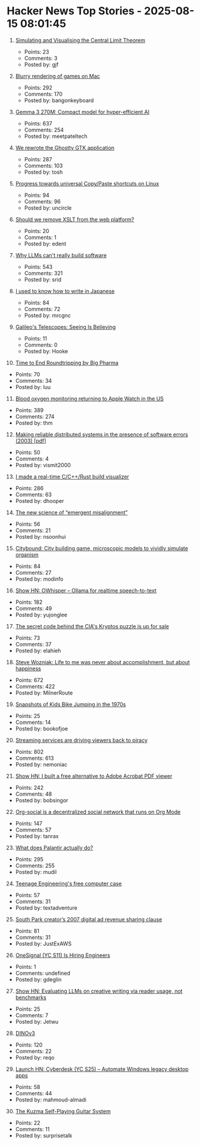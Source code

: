 # Hacker News Top Stories - 2025-08-15 08:01:45

1. [Simulating and Visualising the Central Limit Theorem](https://blog.foletta.net/post/2025-07-14-clt/)
   - Points: 23
   - Comments: 3
   - Posted by: gjf

2. [Blurry rendering of games on Mac](https://www.colincornaby.me/2025/08/your-mac-game-is-probably-rendering-blurry/)
   - Points: 292
   - Comments: 170
   - Posted by: bangonkeyboard

3. [Gemma 3 270M: Compact model for hyper-efficient AI](https://developers.googleblog.com/en/introducing-gemma-3-270m/)
   - Points: 637
   - Comments: 254
   - Posted by: meetpateltech

4. [We rewrote the Ghostty GTK application](https://mitchellh.com/writing/ghostty-gtk-rewrite)
   - Points: 287
   - Comments: 103
   - Posted by: tosh

5. [Progress towards universal Copy/Paste shortcuts on Linux](https://mark.stosberg.com/universal-copy-paste/)
   - Points: 94
   - Comments: 96
   - Posted by: uncircle

6. [Should we remove XSLT from the web platform?](https://github.com/whatwg/html/issues/11523)
   - Points: 20
   - Comments: 1
   - Posted by: edent

7. [Why LLMs can't really build software](https://zed.dev/blog/why-llms-cant-build-software)
   - Points: 543
   - Comments: 321
   - Posted by: srid

8. [I used to know how to write in Japanese](https://aethermug.com/posts/i-used-to-know-how-to-write-in-japanese)
   - Points: 84
   - Comments: 72
   - Posted by: mrcgnc

9. [Galileo's Telescopes: Seeing Is Believing](https://www.historytoday.com/archive/history-matters/galileos-telescopes-seeing-believing)
   - Points: 11
   - Comments: 0
   - Posted by: Hooke

10. [Time to End Roundtripping by Big Pharma](https://www.cfr.org/blog/time-end-roundtripping-big-pharma)
   - Points: 70
   - Comments: 34
   - Posted by: luu

11. [Blood oxygen monitoring returning to Apple Watch in the US](https://www.apple.com/newsroom/2025/08/an-update-on-blood-oxygen-for-apple-watch-in-the-us/)
   - Points: 389
   - Comments: 274
   - Posted by: thm

12. [Making reliable distributed systems in the presence of software errors (2003) [pdf]](http://erlang.org/download/armstrong_thesis_2003.pdf)
   - Points: 50
   - Comments: 4
   - Posted by: vismit2000

13. [I made a real-time C/C++/Rust build visualizer](https://danielchasehooper.com/posts/syscall-build-snooping/)
   - Points: 286
   - Comments: 63
   - Posted by: dhooper

14. [The new science of “emergent misalignment”](https://www.quantamagazine.org/the-ai-was-fed-sloppy-code-it-turned-into-something-evil-20250813/)
   - Points: 56
   - Comments: 21
   - Posted by: nsoonhui

15. [Citybound: City building game, microscopic models to vividly simulate organism](https://aeplay.org/citybound)
   - Points: 84
   - Comments: 27
   - Posted by: modinfo

16. [Show HN: OWhisper – Ollama for realtime speech-to-text](https://docs.hyprnote.com/owhisper/what-is-this)
   - Points: 182
   - Comments: 49
   - Posted by: yujonglee

17. [The secret code behind the CIA's Kryptos puzzle is up for sale](https://news.artnet.com/art-world/cia-kryptos-sculpture-code-auction-2677451)
   - Points: 73
   - Comments: 37
   - Posted by: elahieh

18. [Steve Wozniak: Life to me was never about accomplishment, but about happiness](https://yro.slashdot.org/comments.pl?sid=23765914&cid=65583466)
   - Points: 672
   - Comments: 422
   - Posted by: MilnerRoute

19. [Snapshots of Kids Bike Jumping in the 1970s](https://flashbak.com/snapshots-of-kids-bike-jumping-in-the-1970s-476580/)
   - Points: 25
   - Comments: 14
   - Posted by: bookofjoe

20. [Streaming services are driving viewers back to piracy](https://www.theguardian.com/film/2025/aug/14/cant-pay-wont-pay-impoverished-streaming-services-are-driving-viewers-back-to-piracy)
   - Points: 802
   - Comments: 613
   - Posted by: nemoniac

21. [Show HN: I built a free alternative to Adobe Acrobat PDF viewer](https://github.com/embedpdf/embed-pdf-viewer)
   - Points: 242
   - Comments: 48
   - Posted by: bobsingor

22. [Org-social is a decentralized social network that runs on Org Mode](https://github.com/tanrax/org-social)
   - Points: 147
   - Comments: 57
   - Posted by: tanrax

23. [What does Palantir actually do?](https://www.wired.com/story/palantir-what-the-company-does/)
   - Points: 295
   - Comments: 255
   - Posted by: mudil

24. [Teenage Engineering's free computer case](https://teenage.engineering/store/computer-2)
   - Points: 57
   - Comments: 31
   - Posted by: textadventure

25. [South Park creator’s 2007 digital ad revenue sharing clause](https://www.readtrung.com/p/south-park-and-the-greatest-tv-contract)
   - Points: 81
   - Comments: 31
   - Posted by: JustExAWS

26. [OneSignal (YC S11) Is Hiring Engineers](https://onesignal.com/careers)
   - Points: 1
   - Comments: undefined
   - Posted by: gdeglin

27. [Show HN: Evaluating LLMs on creative writing via reader usage, not benchmarks](https://www.narrator.sh/)
   - Points: 25
   - Comments: 7
   - Posted by: Jetwu

28. [DINOv3](https://github.com/facebookresearch/dinov3)
   - Points: 120
   - Comments: 22
   - Posted by: reqo

29. [Launch HN: Cyberdesk (YC S25) – Automate Windows legacy desktop apps](undefined)
   - Points: 58
   - Comments: 44
   - Posted by: mahmoud-almadi

30. [The Kuzma Self-Playing Guitar System](https://www.core77.com/posts/137962/The-Kuzma-Self-Playing-Guitar-System)
   - Points: 22
   - Comments: 11
   - Posted by: surprisetalk

